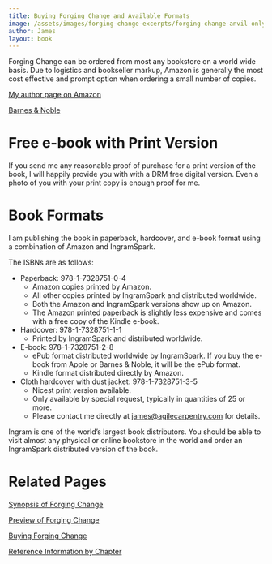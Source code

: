 ```yaml
---
title: Buying Forging Change and Available Formats
image: /assets/images/forging-change-excerpts/forging-change-anvil-only.png
author: James
layout: book
---
```


Forging Change can be ordered from most any bookstore on a world wide basis. Due to logistics and bookseller markup, Amazon is generally the most cost effective and prompt option when ordering a small number of copies.

[My author page on Amazon](https://www.amazon.com/author/jamesleecarpenter)

[Barnes & Noble](https://www.barnesandnoble.com/w/forging-change-james-carpenter/1131292341?ean=9781732875111)

# Free e-book with Print Version

If you send me any reasonable proof of purchase for a print version of the book, I will happily provide you with with a DRM free digital version. Even a photo of you with your print copy is enough proof for me.

# Book Formats

I am publishing the book in paperback, hardcover, and e-book format using a combination of Amazon and IngramSpark.

The ISBNs are as follows:

* Paperback: 978-1-7328751-0-4
    - Amazon copies printed by Amazon.
    - All other copies printed by IngramSpark and distributed worldwide.
    - Both the Amazon and IngramSpark versions show up on Amazon.
    - The Amazon printed paperback is slightly less expensive and comes with a free copy of the Kindle e-book.
* Hardcover: 978-1-7328751-1-1
    - Printed by IngramSpark and distributed worldwide.
* E-book: 978-1-7328751-2-8
    - ePub format distributed worldwide by IngramSpark. If you buy the e-book from Apple or Barnes & Noble, it will be the ePub format.
    - Kindle format distributed directly by Amazon.
* Cloth hardcover with dust jacket: 978-1-7328751-3-5
    - Nicest print version available.
    - Only available by special request, typically in quantities of 25 or more.
    - Please contact me directly at [james@agilecarpentry.com](mailto:james@agilecarpentry.com) for details.

Ingram is one of the world’s largest book distributors. You should be able to visit almost any physical or online bookstore in the world and order an IngramSpark distributed version of the book.

# Related Pages

[Synopsis of Forging Change]({{site.baseurl}}/forgingchange/Synopsis/)

[Preview of Forging Change]({{site.baseurl}}/forgingchange/PreviewBook/)

[Buying Forging Change]({{site.baseurl}}/forgingchange/BuyingBook/)

[Reference Information by Chapter]({{site.baseurl}}/forgingchange/ReferenceByChapter)


